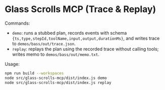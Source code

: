# Glass Scrolls MCP (Trace & Replay)

Commands:

- `demo`: runs a stubbed plan, records events with schema `{ts,type,stepId,toolName,input,output,durationMs}`, and writes trace to `demos/bass/out/trace.json`.
- `replay`: replays the plan using the recorded trace without calling tools; writes memo to `demos/bass/out/memo.txt`.

Usage:

```bash
npm run build --workspaces
node src/glass-scrolls-mcp/dist/index.js demo
node src/glass-scrolls-mcp/dist/index.js replay
```